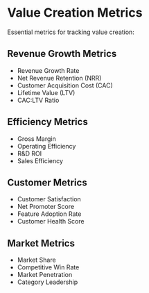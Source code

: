 # Value Creation Metrics

Essential metrics for tracking value creation:

## Revenue Growth Metrics
- Revenue Growth Rate
- Net Revenue Retention (NRR)
- Customer Acquisition Cost (CAC)
- Lifetime Value (LTV)
- CAC:LTV Ratio

## Efficiency Metrics
- Gross Margin
- Operating Efficiency
- R&D ROI
- Sales Efficiency

## Customer Metrics
- Customer Satisfaction
- Net Promoter Score
- Feature Adoption Rate
- Customer Health Score

## Market Metrics
- Market Share
- Competitive Win Rate
- Market Penetration
- Category Leadership